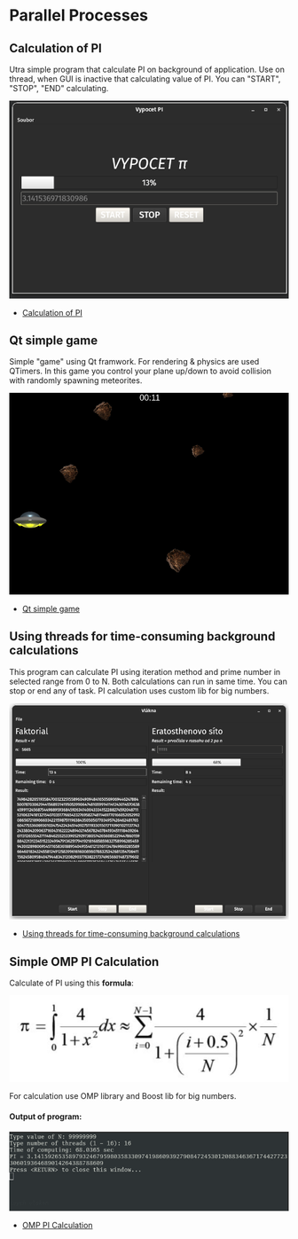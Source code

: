 # Parallel Processes

## Calculation of PI

Utra simple program that calculate PI on background of application. Use on thread, when GUI is inactive that calculating value of PI. You can "START", "STOP", "END" calculating.

<img src="./img/img1.png">

* [Calculation of PI](./task-1)

## Qt simple game

Simple "game" using Qt framwork. For rendering & physics are used QTimers. In this game you control your plane up/down to avoid collision with randomly spawning meteorites.

<img src="./img/img2.png">

* [Qt simple game](./task-2)

## Using threads for time-consuming background calculations

This program can calculate PI using iteration method and prime number in selected range from 0 to N. Both calculations can run in same time. You can stop or end any of task. PI calculation uses custom lib for big numbers.

<img src="./img/img3.png">

* [Using threads for time-consuming background calculations](./task-3)

## Simple OMP PI Calculation

Calculate of PI using this __formula__:

<img src="./img/img4.png">

For calculation use OMP library and Boost lib for big numbers.

#### Output of program: 

<img src="./img/img5.png">

* [OMP PI Calculation](./task-4)